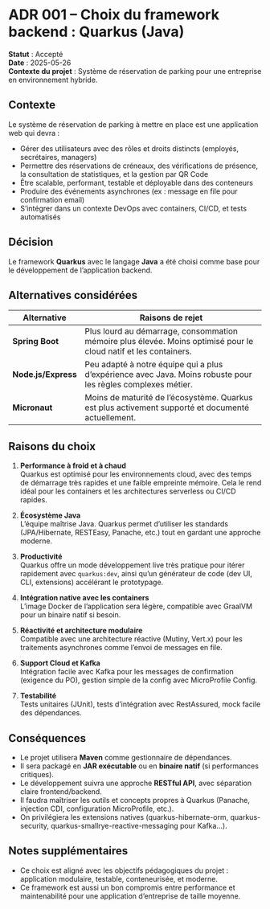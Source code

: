 # ADR 001 – Choix du framework backend : Quarkus (Java)

**Statut** : Accepté  
**Date** : 2025-05-26  
**Contexte du projet** : Système de réservation de parking pour une entreprise en environnement hybride.

## Contexte

Le système de réservation de parking à mettre en place est une application web qui devra :

- Gérer des utilisateurs avec des rôles et droits distincts (employés, secrétaires, managers)
- Permettre des réservations de créneaux, des vérifications de présence, la consultation de statistiques, et la gestion par QR Code
- Être scalable, performant, testable et déployable dans des conteneurs
- Produire des événements asynchrones (ex : message en file pour confirmation email)
- S’intégrer dans un contexte DevOps avec containers, CI/CD, et tests automatisés

## Décision

Le framework **Quarkus** avec le langage **Java** a été choisi comme base pour le développement de l’application backend.

## Alternatives considérées

| Alternative         | Raisons de rejet |
|---------------------|------------------|
| **Spring Boot**     | Plus lourd au démarrage, consommation mémoire plus élevée. Moins optimisé pour le cloud natif et les containers. |
| **Node.js/Express** | Peu adapté à notre équipe qui a plus d’expérience avec Java. Moins robuste pour les règles complexes métier. |
| **Micronaut**       | Moins de maturité de l’écosystème. Quarkus est plus activement supporté et documenté actuellement. |

## Raisons du choix

1. **Performance à froid et à chaud**  
   Quarkus est optimisé pour les environnements cloud, avec des temps de démarrage très rapides et une faible empreinte mémoire. Cela le rend idéal pour les containers et les architectures serverless ou CI/CD rapides.

2. **Écosystème Java**  
   L’équipe maîtrise Java. Quarkus permet d’utiliser les standards (JPA/Hibernate, RESTEasy, Panache, etc.) tout en gardant une approche moderne.

3. **Productivité**  
   Quarkus offre un mode développement live très pratique pour itérer rapidement avec `quarkus:dev`, ainsi qu’un générateur de code (dev UI, CLI, extensions) accélérant le prototypage.

4. **Intégration native avec les containers**  
   L’image Docker de l’application sera légère, compatible avec GraalVM pour un binaire natif si besoin.

5. **Réactivité et architecture modulaire**  
   Compatible avec une architecture réactive (Mutiny, Vert.x) pour les traitements asynchrones comme l’envoi de messages en file.

6. **Support Cloud et Kafka**  
   Intégration facile avec Kafka pour les messages de confirmation (exigence du PO), gestion simple de la config avec MicroProfile Config.

7. **Testabilité**  
   Tests unitaires (JUnit), tests d’intégration avec RestAssured, mock facile des dépendances.

## Conséquences

- Le projet utilisera **Maven** comme gestionnaire de dépendances.
- Il sera packagé en **JAR exécutable** ou en **binaire natif** (si performances critiques).
- Le développement suivra une approche **RESTful API**, avec séparation claire frontend/backend.
- Il faudra maîtriser les outils et concepts propres à Quarkus (Panache, injection CDI, configuration MicroProfile, etc.).
- On privilégiera les extensions natives (quarkus-hibernate-orm, quarkus-security, quarkus-smallrye-reactive-messaging pour Kafka…).

## Notes supplémentaires

- Ce choix est aligné avec les objectifs pédagogiques du projet : application modulaire, testable, conteneurisée, et moderne.
- Ce framework est aussi un bon compromis entre performance et maintenabilité pour une application d’entreprise de taille moyenne.
